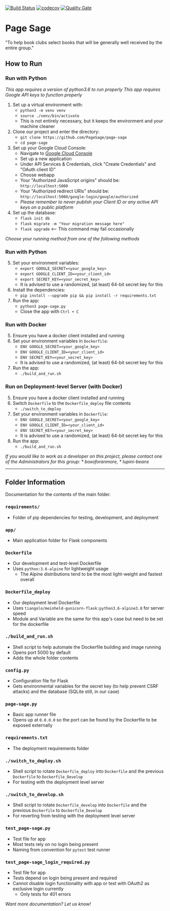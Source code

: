 [![Build Status](https://travis-ci.com/PageSage/page-sage.svg?branch=master)](https://travis-ci.com/PageSage/page-sage)  [![codecov](https://codecov.io/gh/PageSage/page-sage/branch/master/graph/badge.svg)](https://codecov.io/gh/PageSage/page-sage)  [![Quality Gate](https://sonarcloud.io/api/project_badges/measure?project=PageSage_page-sage&metric=alert_status)](https://sonarcloud.io/dashboard?id=PageSage_page-sage)


# Page Sage #
"To help book clubs select books that will be generally well received by the entire group."


## How to Run ##
### Run with Python ###
*This app requires a version of python3.6 to run properly*
*This app requires Google API keys to function properly*

1. Set up a virtual environment with:
	* `python3 -m venv venv`
	* `source ./venv/bin/activate`
	* This is not entirely necessary, but it keeps the environment and your machine cleaner
2. Clone our project and enter the directory:
	* `git clone https://github.com/PageSage/page-sage`
	* `cd page-sage`
3. Set up your Google Cloud Console:
	* Navigate to [Google Cloud Console](https://console.cloud.google.com)
	* Set up a new application
	* Under API Services & Credentials, click "Create Credentials" and "OAuth client ID"
	* Choose webapp
	* Your "Authorized JavaScript origins" should be: `http://localhost:5000`
	* Your "Authorized redirect URIs" should be: `http://localhost:5000/google-login/google/authorized`
	* *Please remember to never publish your Client ID or any active API keys on a public platform*
4. Set up the database:
	* `flask init db`
	* `flask migrate -m "Your migration message here"`
	* `flask upgrade` <-- This command may fail occasionally

*Choose your running method from one of the following methods*


### Run with Python ###
5. Set your environment variables:
	* `export GOOGLE_SECRET=<your_google_key>`
	* `export GOOGLE_CLIENT_ID=<your_client_id>`
	* `export SECRET_KEY=<your_secret_key>`
	* It is advised to use a randomized, (at least) 64-bit secret key for this
6. Install the dependencies:
	* `pip install --upgrade pip && pip install -r requirements.txt`
7. Run the app:
	* `python3 page-sage.py`
	* Close the app with `Ctrl + C`


### Run with Docker ###
5. Ensure you have a docker client installed and running
6. Set your environment variables in `Dockerfile`:
	* `ENV GOOGLE_SECRET=<your_google_key>`
	* `ENV GOOGLE_CLIENT_ID=<your_client_id>`
	* `ENV SECRET_KEY=<your_secret_key>`
	* It is advised to use a randomized, (at least) 64-bit secret key for this
7. Run the app:
	* `./build_and_run.sh`


### Run on Deployment-level Server (with Docker) ###
5. Ensure you have a docker client installed and running
6. Switch `Dockerfile` to the `Dockerfile_deploy` file contents
	* `./switch_to_deploy`
7. Set your environment variables in `Dockerfile`:
	* `ENV GOOGLE_SECRET=<your_google_key>`
	* `ENV GOOGLE_CLIENT_ID=<your_client_id>`
	* `ENV SECRET_KEY=<your_secret_key>`
	* It is advised to use a randomized, (at least) 64-bit secret key for this
8. Run the app:
	* `./build_and_run.sh`


*If you would like to work as a developer on this project, please contact one of the Administrators for this group: 
	* boxoforanmore, 
	* lupini-beans*

---

## Folder Information ##

Documentation for the contents of the main folder.

### `requirements/` ###
* Folder of pip dependencies for testing, development, and deployment

### `app/` ###
* Main application folder for Flask components

### `Dockerfile` ###
* Our development and test-level Dockerfile
* Uses `python:3.6-alpine` for lightweight usage
	* The Alpine distributions tend to be the most light-weight and fastest overall

### `Dockerfile_deploy` ###
* Our deployment level Dockerfile
* Uses `tiangolo/meinheld-gunicorn-flask:python3.6-alpine3.8` for server speed
* Module and Variable are the same for this app's case but need to be set for the dockerfile

### `./build_and_run.sh` ###
* Shell script to help automate the Dockerfile building and image running
* Opens port 5000 by default
* Adds the whole folder contents

### `config.py` ###
* Configuration file for Flask
* Gets environmental variables for the secret key (to help prevent CSRF attacks) and the database (SQLite still, in our case)

### `page-sage.py` ###
* Basic app runner file
* Opens up at `0.0.0.0` so the port can be found by the Dockerfile to be exposed externally

### `requirements.txt` ###
* The deployment requirements folder

### `./switch_to_deploy.sh` ###
* Shell script to rotate `Dockerfile_deploy` into `Dockerfile` and the previous `Dockerfile` to `Dockerfile_Develop`
* For testing with the deployment level server

### `./switch_to_develop.sh`
* Shell script to rotate `Dockerfile_develop` into `Dockerfile` and the previous `Dockerfile` to `Dockerfile_Develop`
* For reverting from testing with the deployment level server

### `test_page-sage.py` ###
* Test file for app
* Most tests rely on no login being present
* Naming from convention for `pytest` test runner

### `test_page-sage_login_required.py` ###
* Test file for app
* Tests depend on login being present and required
* Cannot disable login functionality with app or test with OAuth2 as exclusive login currently
	* Only tests for 401 errors




*Want more documentation? Let us know!*
